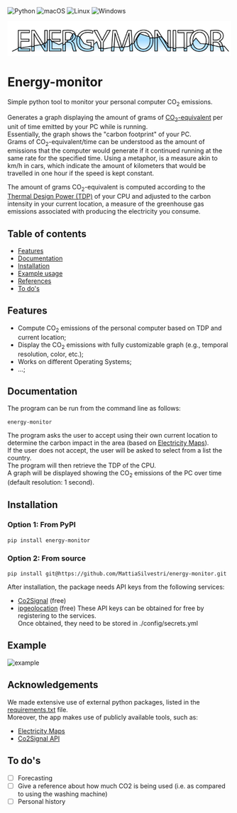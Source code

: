 ![Python](https://img.shields.io/badge/python-3670A0?logo=python&logoColor=ffdd54)
![macOS](https://img.shields.io/badge/mac%20os-000000?logo=macos&logoColor=F0F0F0)
![Linux](https://img.shields.io/badge/Linux-FCC624?logo=linux&logoColor=black)
![Windows](https://img.shields.io/badge/Windows-0078D6?logo=windows&logoColor=white)

![Logo](./media/energy-monitor-logo.png)

# **Energy-monitor**
Simple python tool to monitor your personal computer CO<sub>2</sub> emissions. 

Generates a graph displaying the amount of grams of [CO<sub>2</sub>-equivalent](https://ec.europa.eu/eurostat/statistics-explained/index.php?title=Glossary:Carbon_dioxide_equivalent) per unit of time emitted by your PC while is running. <br>
Essentially, the graph shows the "carbon footprint" of your PC. <br>
Grams of CO<sub>2</sub>-equivalent/time can be understood as the amount of emissions that the computer would generate if it continued running at the same rate for the specified time. Using a metaphor, is a measure akin to km/h in cars, which indicate the amount of kilometers that would be travelled in one hour if the speed is kept constant. <br>

The amount of grams CO<sub>2</sub>-equivalent is computed according to the [Thermal Design Power (TDP)](https://en.wikipedia.org/wiki/Thermal_design_power) of your CPU and adjusted to the carbon intensity in your current location, a measure of the greenhouse gas emissions associated with producing the electricity you consume. <br>

## **Table of contents**
* [Features](#features)
* [Documentation](#documentation)
* [Installation](#installation)
* [Example usage](#example)
* [References](#references)
* [To do's](#to-dos)

## **Features**
* Compute CO<sub>2</sub> emissions of the personal computer based on TDP and current location;
* Display the CO<sub>2</sub> emissions with fully customizable graph (e.g., temporal resolution, color, etc.);
* Works on different Operating Systems;
* ...;

## **Documentation**
The program can be run from the command line as follows:
```
energy-monitor
```

The program asks the user to accept using their own current location to determine the carbon impact in the area (based on [Electricity Maps](https://app.electricitymaps.com/map)). <br>
If the user does not accept, the user will be asked to select from a list the country. <br>
The program will then retrieve the TDP of the CPU. <br>
A graph will be displayed showing the CO<sub>2</sub> emissions of the PC over time (default resolution: 1 second). <br>


## **Installation**
### Option 1: From PyPI
```
pip install energy-monitor
```
### Option 2: From source
```
pip install git@https://github.com/MattiaSilvestri/energy-monitor.git
```

After installation, the package needs API keys from the following services:
* [Co2Signal](https://www.co2signal.com/) (free)
* [ipgeolocation](https://ipgeolocation.io/) (free)
These API keys can be obtained for free by registering to the services. <br>
Once obtained, they need to be stored in ./config/secrets.yml

## **Example**

![example](./media/energy-monitor-example.gif)


## **Acknowledgements**
We made extensive use of external python packages, listed in the [requirements.txt](https://github.com/MattiaSilvestri/energy-monitor/blob/readme/requirements.txt) file. <br>
Moreover, the app makes use of publicly available tools, such as:
- [Electricity Maps](https://app.electricitymaps.com/map)
- [Co2Signal API](https://www.co2signal.com/)

## **To do's**
- [ ] Forecasting
- [ ] Give a reference about how much CO2 is being used (i.e. as compared to
      using the washing machine)
- [ ] Personal history
